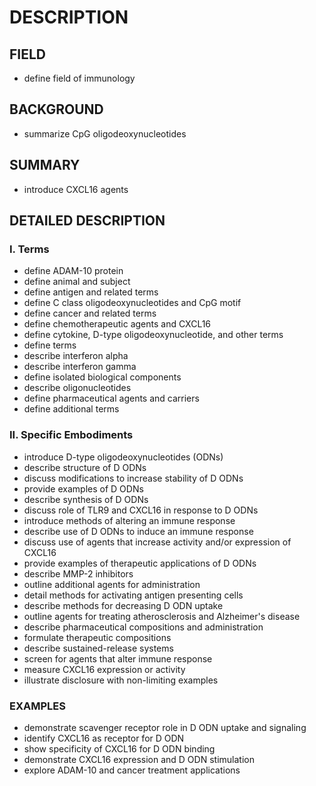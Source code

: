 # DESCRIPTION

## FIELD

- define field of immunology

## BACKGROUND

- summarize CpG oligodeoxynucleotides

## SUMMARY

- introduce CXCL16 agents

## DETAILED DESCRIPTION

### I. Terms

- define ADAM-10 protein
- define animal and subject
- define antigen and related terms
- define C class oligodeoxynucleotides and CpG motif
- define cancer and related terms
- define chemotherapeutic agents and CXCL16
- define cytokine, D-type oligodeoxynucleotide, and other terms
- define terms
- describe interferon alpha
- describe interferon gamma
- define isolated biological components
- describe oligonucleotides
- define pharmaceutical agents and carriers
- define additional terms

### II. Specific Embodiments

- introduce D-type oligodeoxynucleotides (ODNs)
- describe structure of D ODNs
- discuss modifications to increase stability of D ODNs
- provide examples of D ODNs
- describe synthesis of D ODNs
- discuss role of TLR9 and CXCL16 in response to D ODNs
- introduce methods of altering an immune response
- describe use of D ODNs to induce an immune response
- discuss use of agents that increase activity and/or expression of CXCL16
- provide examples of therapeutic applications of D ODNs
- describe MMP-2 inhibitors
- outline additional agents for administration
- detail methods for activating antigen presenting cells
- describe methods for decreasing D ODN uptake
- outline agents for treating atherosclerosis and Alzheimer's disease
- describe pharmaceutical compositions and administration
- formulate therapeutic compositions
- describe sustained-release systems
- screen for agents that alter immune response
- measure CXCL16 expression or activity
- illustrate disclosure with non-limiting examples

### EXAMPLES

- demonstrate scavenger receptor role in D ODN uptake and signaling
- identify CXCL16 as receptor for D ODN
- show specificity of CXCL16 for D ODN binding
- demonstrate CXCL16 expression and D ODN stimulation
- explore ADAM-10 and cancer treatment applications


